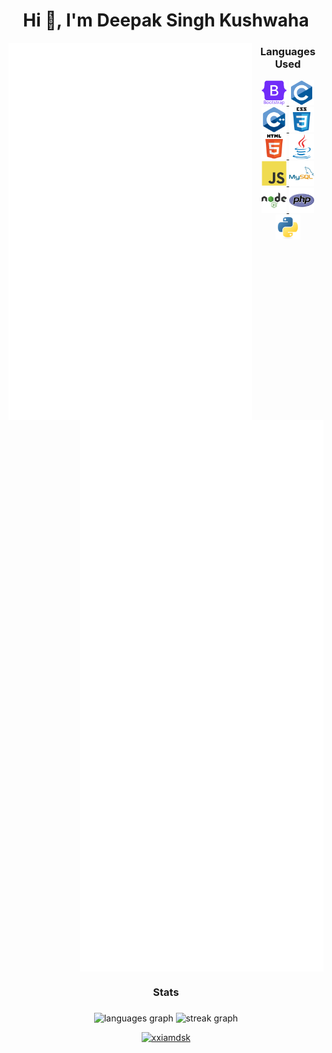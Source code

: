 
<h1 align="center">Hi 👋, I'm Deepak Singh Kushwaha</h1>


[<img align="left" width="390" alt="🦑" src="https://github.com/xxiamdsk/xxiamdsk/blob/main/left.svg">](#)
[<img align="right" width="390" alt="🦑" src="https://github.com/xxiamdsk/xxiamdsk/blob/main/right.svg">](#)
<h3 align="center">Languages Used</h3>


<div align="center">
  <p> <a href="https://getbootstrap.com" target="_blank" rel="noreferrer"> <img src="https://raw.githubusercontent.com/devicons/devicon/master/icons/bootstrap/bootstrap-plain-wordmark.svg" alt="bootstrap" width="40" height="40"/> </a> <a href="https://www.cprogramming.com/" target="_blank" rel="noreferrer"> <img src="https://raw.githubusercontent.com/devicons/devicon/master/icons/c/c-original.svg" alt="c" width="40" height="40"/> </a> <a href="https://www.w3schools.com/cpp/" target="_blank" rel="noreferrer"> <img src="https://raw.githubusercontent.com/devicons/devicon/master/icons/cplusplus/cplusplus-original.svg" alt="cplusplus" width="40" height="40"/> </a> <a href="https://www.w3schools.com/css/" target="_blank" rel="noreferrer"> <img src="https://raw.githubusercontent.com/devicons/devicon/master/icons/css3/css3-original-wordmark.svg" alt="css3" width="40" height="40"/> </a> <a href="https://www.w3.org/html/" target="_blank" rel="noreferrer"> <img src="https://raw.githubusercontent.com/devicons/devicon/master/icons/html5/html5-original-wordmark.svg" alt="html5" width="40" height="40"/> </a> <a href="https://www.java.com" target="_blank" rel="noreferrer"> <img src="https://raw.githubusercontent.com/devicons/devicon/master/icons/java/java-original.svg" alt="java" width="40" height="40"/> </a> <a href="https://developer.mozilla.org/en-US/docs/Web/JavaScript" target="_blank" rel="noreferrer"> <img src="https://raw.githubusercontent.com/devicons/devicon/master/icons/javascript/javascript-original.svg" alt="javascript" width="40" height="40"/> </a> <a href="https://www.mysql.com/" target="_blank" rel="noreferrer"> <img src="https://raw.githubusercontent.com/devicons/devicon/master/icons/mysql/mysql-original-wordmark.svg" alt="mysql" width="40" height="40"/> </a> <a href="https://nodejs.org" target="_blank" rel="noreferrer"> <img src="https://raw.githubusercontent.com/devicons/devicon/master/icons/nodejs/nodejs-original-wordmark.svg" alt="nodejs" width="40" height="40"/> </a> <a href="https://www.php.net" target="_blank" rel="noreferrer"> <img src="https://raw.githubusercontent.com/devicons/devicon/master/icons/php/php-original.svg" alt="php" width="40" height="40"/> </a> <a href="https://www.python.org" target="_blank" rel="noreferrer"> <img src="https://raw.githubusercontent.com/devicons/devicon/master/icons/python/python-original.svg" alt="python" width="40" height="40"/> </a> </p> 
</div>


<br clear="both">

<h3 align="center">Stats</h3>

###

<div align="center">
  <img src="https://github-readme-stats.vercel.app/api/top-langs?username=xxiamdsk&locale=en&hide_title=false&layout=compact&card_width=320&langs_count=12&theme=radical&hide_border=false&order=2" height="150" alt="languages graph"  />
  <img src="https://streak-stats.demolab.com?user=xxiamdsk&locale=en&mode=daily&theme=radical&hide_border=false&border_radius=5&order=3" height="150" alt="streak graph"  />
  <br clear="both">
  <p> <a href="https://github.com/ryo-ma/github-profile-trophy"><img src="https://github-profile-trophy.vercel.app/?username=xxiamdsk&column=-1&margin-w=15&margin-h=15&rank=-?" alt="xxiamdsk" /></a> </p>
</div>



###

